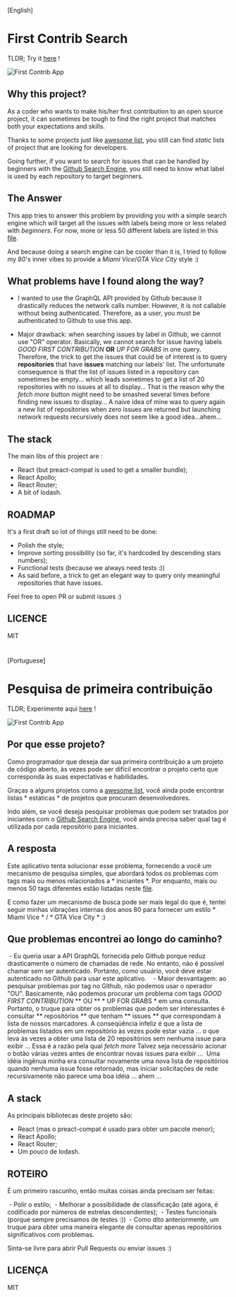 [English]

# First Contrib Search


TLDR; Try it [here](https://first-contrib.surge.sh) !

![First Contrib App](./github.png)

## Why this project? 

As a coder who wants to make his/her first contribution to an open source project, it can sometimes be tough to find the right project that matches both your expectations and skills. 

Thanks to some projects just like [awesome list](https://github.com/MunGell/awesome-for-beginners), you still can find *static* lists of project that are looking for developers.

Going further, if you want to search for issues that can be handled by beginners with the [Github Search Engine](https://github.com/search/advanced), you still need to know what label is used by each repository to target beginners.


## The Answer

This app tries to answer this problem by providing you with a simple search engine which will target all the issues with labels being more or less related with *beginners*. For now, more or less 50 different labels are listed in this [file](https://github.com/GaelS/first-contrib-app/blob/master/src/labels.js). 

And because doing a search engine can be cooler than it is, I tried to follow my 80's inner vibes to provide a *Miami Vice*/*GTA Vice City* style :)

## What problems have I found along the way?

 - I wanted to use the GraphQL API provided by Github because it drastically reduces the network calls number. However, it is not callable without being authenticated. Therefore, as a user, you must be authenticated to Github to use this app.
 
 - Major drawback: when searching issues by label in Github, we cannot use "OR" operator. Basically, we cannot search for issue having labels *GOOD FIRST CONTRIBUTION* **OR** *UP FOR GRABS* in one query. Therefore, the trick to get the issues that could be of interest is to query **repositories** that have **issues** matching our labels' list. The unfortunate consequence is that the list of issues listed in a repository can sometimes be empty... which leads sometimes to get a list of 20 repositories with no issues at all to display... That is the reason why the *fetch more* button might need to be smashed several times before finding new issues to display... 
 A naive idea of mine was to query again a new list of repositories when zero issues are returned but launching network requests recursively does not seem like a good idea...ahem... 

## The stack

The main libs of this project are : 

- React (but preact-compat is used to get a smaller bundle);
- React Apollo;
- React Router;
- A bit of lodash.

## ROADMAP

It's a first draft so lot of things still need to be done:

 - Polish the style;
 - Improve sorting possibility (so far, it's hardcoded by descending stars numbers);
 - Functional tests (because we always need tests :))
 - As said before, a trick to get an elegant way to query only meaningful repositories that have issues. 

Feel free to open PR or submit issues :) 

## LICENCE

MIT

# 

[Portuguese]
 
# Pesquisa de primeira contribuição


TLDR; Experimente aqui [here](https://first-contrib.surge.sh) !

![First Contrib App](./github.png)

## Por que esse projeto?

Como programador que deseja dar sua primeira contribuição a um projeto de código aberto, às vezes pode ser difícil encontrar o projeto certo que corresponda às suas expectativas e habilidades.

Graças a alguns projetos como a [awesome list](https://github.com/MunGell/awesome-for-beginners), você ainda pode encontrar listas * estáticas * de projetos que procuram desenvolvedores.

Indo além, se você deseja pesquisar problemas que podem ser tratados por iniciantes com o [Github Search Engine](https://github.com/search/advanced), você ainda precisa saber qual tag é utilizada por cada repositório para iniciantes.


## A resposta

Este aplicativo tenta solucionar esse problema, fornecendo a você um mecanismo de pesquisa simples, que abordará todos os problemas com tags mais ou menos relacionados a * iniciantes *. Por enquanto, mais ou menos 50 tags diferentes estão listadas neste [file](https://github.com/GaelS/first-contrib-app/blob/master/src/labels.js).

E como fazer um mecanismo de busca pode ser mais legal do que é, tentei seguir minhas vibrações internas dos anos 80 para fornecer um estilo * Miami Vice * / * GTA Vice City * :)

## Que problemas encontrei ao longo do caminho?

 - Eu queria usar a API GraphQL fornecida pelo Github porque reduz drasticamente o número de chamadas de rede. No entanto, não é possível chamar sem ser autenticado. Portanto, como usuário, você deve estar autenticado no Github para usar este aplicativo.
 
 - Maior desvantagem: ao pesquisar problemas por tag no Github, não podemos usar o operador "OU". Basicamente, não podemos procurar um problema com tags *GOOD FIRST CONTRIBUTION* ** OU ** * UP FOR GRABS * em uma consulta. Portanto, o truque para obter os problemas que podem ser interessantes é consultar ** repositórios ** que tenham ** issues ** que correspondam à lista de nossos marcadores. A conseqüência infeliz é que a lista de problemas listados em um repositório às vezes pode estar vazia ... o que leva às vezes a obter uma lista de 20 repositórios sem nenhuma issue para exibir ... Essa é a razão pela qual *fetch more* Talvez seja necessário acionar o botão várias vezes antes de encontrar novas issues para exibir ...
 Uma idéia ingênua minha era consultar novamente uma nova lista de repositórios quando nenhuma issue fosse retornado, mas iniciar solicitações de rede recursivamente não parece uma boa idéia ... ahem ...

## A stack

As principais bibliotecas deste projeto são:

- React (mas o preact-compat é usado para obter um pacote menor);
- React Apollo;
- React Router;
- Um pouco de lodash.

## ROTEIRO

É um primeiro rascunho, então muitas coisas ainda precisam ser feitas:

 - Polir o estilo;
 - Melhorar a possibilidade de classificação (até agora, é codificado por números de estrelas descendentes);
 - Testes funcionais (porque sempre precisamos de testes :))
 - Como dito anteriormente, um truque para obter uma maneira elegante de consultar apenas repositórios significativos com problemas.

Sinta-se livre para abrir Pull Requests ou enviar issues :)

## LICENÇA

MIT